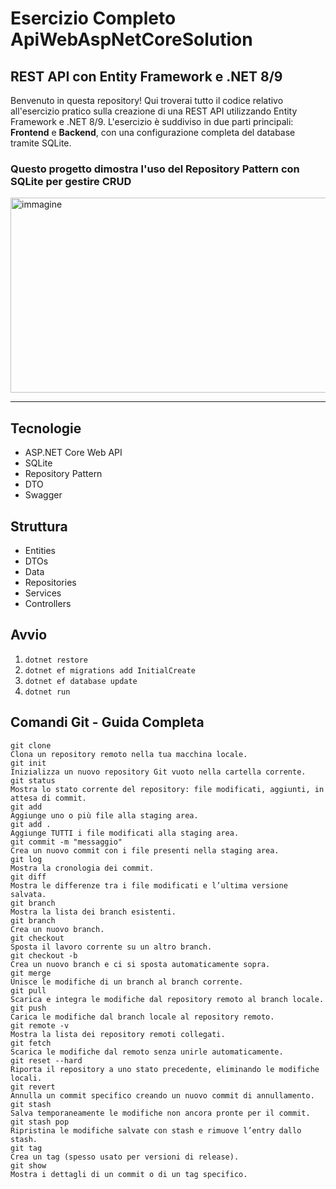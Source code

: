 # Esercizio Completo ApiWebAspNetCoreSolution
## REST API con Entity Framework e .NET 8/9 

Benvenuto in questa repository! 
Qui troverai tutto il codice relativo all'esercizio pratico sulla creazione di una REST API utilizzando Entity Framework e .NET 8/9. 
L'esercizio è suddiviso in due parti principali: **Frontend** e **Backend**, con una configurazione completa del database tramite SQLite.

### Questo progetto dimostra l'uso del Repository Pattern con SQLite per gestire CRUD

<img width="518" height="312" alt="immagine" src="https://github.com/user-attachments/assets/33ac4328-ef9c-410d-af87-26c7ff54c3a2" />

____________________________________________________________________________________________________________

## Tecnologie
- ASP.NET Core Web API
- SQLite
- Repository Pattern
- DTO
- Swagger

## Struttura
- Entities
- DTOs
- Data
- Repositories
- Services
- Controllers

## Avvio
1. `dotnet restore`
2. `dotnet ef migrations add InitialCreate`
3. `dotnet ef database update`
4. `dotnet run`

## Comandi Git - Guida Completa
    git clone
    Clona un repository remoto nella tua macchina locale.
    git init
    Inizializza un nuovo repository Git vuoto nella cartella corrente.
    git status
    Mostra lo stato corrente del repository: file modificati, aggiunti, in attesa di commit.
    git add
    Aggiunge uno o più file alla staging area.
    git add .
    Aggiunge TUTTI i file modificati alla staging area.
    git commit -m "messaggio"
    Crea un nuovo commit con i file presenti nella staging area.
    git log
    Mostra la cronologia dei commit.
    git diff
    Mostra le differenze tra i file modificati e l’ultima versione salvata.
    git branch
    Mostra la lista dei branch esistenti.
    git branch
    Crea un nuovo branch.
    git checkout
    Sposta il lavoro corrente su un altro branch.
    git checkout -b
    Crea un nuovo branch e ci si sposta automaticamente sopra.
    git merge
    Unisce le modifiche di un branch al branch corrente.
    git pull
    Scarica e integra le modifiche dal repository remoto al branch locale.
    git push
    Carica le modifiche dal branch locale al repository remoto.
    git remote -v
    Mostra la lista dei repository remoti collegati.
    git fetch
    Scarica le modifiche dal remoto senza unirle automaticamente.
    git reset --hard
    Riporta il repository a uno stato precedente, eliminando le modifiche locali.
    git revert
    Annulla un commit specifico creando un nuovo commit di annullamento.
    git stash
    Salva temporaneamente le modifiche non ancora pronte per il commit.
    git stash pop
    Ripristina le modifiche salvate con stash e rimuove l’entry dallo stash.
    git tag
    Crea un tag (spesso usato per versioni di release).
    git show
    Mostra i dettagli di un commit o di un tag specifico.
